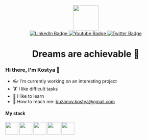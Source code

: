 <div>
  <div id="header" align="center">
    <img src="https://media.giphy.com/media/iIZO5d4IfSa0nkyLju/giphy.gif" width="80"/>
    <div id="badges">
      <a href="https://www.linkedin.com/in/kostya-buzanov/">
        <img src="https://img.shields.io/badge/-LinkedIn-blue?logo=linkedin&logoColor=white&style=for-the-badge" alt="LinkedIn Badge"/>
      </a>
      <a href="https://www.youtube.com/@shaparun">
        <img src="https://img.shields.io/badge/-YouTube-red?style=for-the-badge&logo=youtube&logoColor=white" alt="Youtube Badge"/>
      </a>
      <a href="https://www.facebook.com/kostyabuzanov">
       <img src="https://img.shields.io/badge/-Facebook-blue?style=for-the-badge&logo=facebook&logoColor=white" alt="Twitter Badge"/>
      </a>
      <div><img src="https://komarev.com/ghpvc/?username=JIyk777&style=flat-square&color=blue" alt=""/></div>
    </div>
    <h1>Dreams are achievable &#129310</h1>
  </div>
  <div>
    <h3>Hi there, I'm Kostya &#128075</h3>
    <ul>
<!--       <li>&#128269 I`m currently looking for a job</li>   -->
      <li>&#128083 I'm currently working on an interesting project</li>  
      <li>&#127947 I like difficult tasks</li>  
      <li>&#128214 I like to learn</li>
      <li>&#128231 How to reach me: <a href="mailto:buzanov.kostya@gmail.com">buzanov.kostya@gmail.com</a></li>
    </ul>
    <h4>My stack</h4>
    <div>
      <img src="https://cdn.pixabay.com/photo/2015/04/23/17/41/javascript-736401_960_720.png" width="40"/>  
      <img src="https://encrypted-tbn0.gstatic.com/images?q=tbn:ANd9GcSdQV1cIpb33fBK5EvEbDwHbxicUe-Z8HrkBQ&usqp=CAU" width="40"/>
      <img src="https://upload.wikimedia.org/wikipedia/commons/3/3d/CSS.3.svg" width="40"/>  
      <img src="https://encrypted-tbn0.gstatic.com/images?q=tbn:ANd9GcQLiYazU-xN5ojc8QKE4dkDxmaHpw91yDpnCOuQblE4Qxl9As0klk4npAfpn1Bumj0flks&usqp=CAU" width="40"/>  
      <img src="https://www.techwell.com/sites/default/files/stories/images/cropped_teasers/Beth%20Romanik/2019/node-js-tutorial.png" width="40"/>  
    </div>
  </div>
</div>


